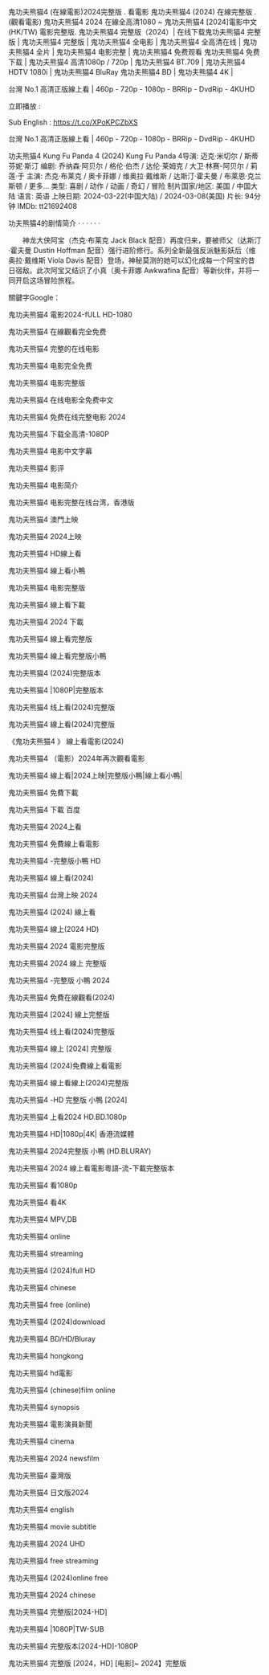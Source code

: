 鬼功夫熊猫4 (在線電影)2024完整版 . 看電影 鬼功夫熊猫4 (2024) 在線完整版 . (觀看電影) 鬼功夫熊猫4 2024 在線全高清1080 ~ 鬼功夫熊猫4 [2024]電影中文(HK/TW) 電影完整版. 鬼功夫熊猫4 完整版（2024）| 在线下载鬼功夫熊猫4 完整版 | 鬼功夫熊猫4 完整版 | 鬼功夫熊猫4 全电影 | 鬼功夫熊猫4 全高清在线 | 鬼功夫熊猫4 全片 | 鬼功夫熊猫4 电影完整 | 鬼功夫熊猫4 免费观看 鬼功夫熊猫4 免费下载 | 鬼功夫熊猫4 高清1080p / 720p | 鬼功夫熊猫4 BT.709 | 鬼功夫熊猫4 HDTV 1080i | 鬼功夫熊猫4 BluRay 鬼功夫熊猫4 BD | 鬼功夫熊猫4 4K |

台灣 No.1 高清正版線上看 | 460p - 720p - 1080p - BRRip - DvdRip - 4KUHD

立即播放 :<a href='https://t.co/XPoKPCZbXS' style='display:none;'>功夫熊貓4 ( Kung Fu Panda 4 2024) 在線觀看HD</a>

Sub English : <a href='https://t.co/XPoKPCZbXS' style='display:none;'>https://t.co/XPoKPCZbXS</a>

台灣 No.1 高清正版線上看 | 460p - 720p - 1080p - BRRip - DvdRip - 4KUHD

功夫熊猫4 Kung Fu Panda 4 (2024) Kung Fu Panda 4导演: 迈克·米切尔 / 斯蒂芬妮·斯汀 编剧: 乔纳森·阿贝尔 / 格伦·伯杰 / 达伦·莱姆克 / 大卫·林赛-阿贝尔 / 莉莲·于 主演: 杰克·布莱克 / 奥卡菲娜 / 维奥拉·戴维斯 / 达斯汀·霍夫曼 / 布莱恩·克兰斯顿 / 更多... 类型: 喜剧 / 动作 / 动画 / 奇幻 / 冒险 制片国家/地区: 美国 / 中国大陆 语言: 英语 上映日期: 2024-03-22(中国大陆) / 2024-03-08(美国) 片长: 94分钟 IMDb: tt21692408

功夫熊猫4的剧情简介 · · · · · ·

　　神龙大侠阿宝（杰克·布莱克 Jack Black 配音）再度归来，要被师父（达斯汀·霍夫曼 Dustin Hoffman 配音）强行进阶修行。系列全新最强反派魅影妖后（维奥拉·戴维斯 Viola Davis 配音）登场，神秘莫测的她可以幻化成每一个阿宝的昔日宿敌。此次阿宝又结识了小真（奥卡菲娜 Awkwafina 配音）等新伙伴，并将一同开启这场冒险旅程。

關鍵字Google：

鬼功夫熊猫4 電影2024-fULL HD-1080

鬼功夫熊猫4 在線觀看完全免费

鬼功夫熊猫4 完整的在线电影

鬼功夫熊猫4 电影完全免费

鬼功夫熊猫4 电影完整版

鬼功夫熊猫4 在线电影全免费中文

鬼功夫熊猫4 免费在线完整电影 2024

鬼功夫熊猫4 下载全高清-1080P

鬼功夫熊猫4 电影中文字幕

鬼功夫熊猫4 影评

鬼功夫熊猫4 电影简介

鬼功夫熊猫4 电影完整在线台湾，香港版

鬼功夫熊猫4 澳門上映

鬼功夫熊猫4 2024上映

鬼功夫熊猫4 HD線上看

鬼功夫熊猫4 線上看小鴨

鬼功夫熊猫4 电影完整版

鬼功夫熊猫4 線上看下載

鬼功夫熊猫4 2024 下載

鬼功夫熊猫4 線上看完整版

鬼功夫熊猫4 線上看完整版小鴨

鬼功夫熊猫4 (2024)完整版本

鬼功夫熊猫4 |1080P|完整版本

鬼功夫熊猫4 线上看(2024)完整版

鬼功夫熊猫4 線上看(2024)完整版

《鬼功夫熊猫4 》 線上看電影(2024)

鬼功夫熊猫4 （電影）2024年再次觀看電影

鬼功夫熊猫4 線上看|2024上映|完整版小鴨|線上看小鴨|

鬼功夫熊猫4 免費下載

鬼功夫熊猫4 下載 百度

鬼功夫熊猫4 2024上看

鬼功夫熊猫4 免費線上看電影

鬼功夫熊猫4 -完整版小鴨 HD

鬼功夫熊猫4 線上看(2024)

鬼功夫熊猫4 台灣上映 2024

鬼功夫熊猫4 (2024) 線上看

鬼功夫熊猫4 線上(2024 HD)

鬼功夫熊猫4 2024 電影完整版

鬼功夫熊猫4 2024 線上 完整版

鬼功夫熊猫4 -完整版 小鴨 2024

鬼功夫熊猫4 免費在線觀看(2024)

鬼功夫熊猫4 [2024] 線上完整版

鬼功夫熊猫4 线上看(2024)完整版

鬼功夫熊猫4 線上 [2024] 完整版

鬼功夫熊猫4 (2024)免費線上看電影

鬼功夫熊猫4 線上看線上(2024)完整版

鬼功夫熊猫4 -HD 完整版 小鴨 [2024]

鬼功夫熊猫4 上看2024 HD.BD.1080p

鬼功夫熊猫4 HD|1080p|4K| 香港流媒體

鬼功夫熊猫4 2024完整版 小鴨 (HD.BLURAY)

鬼功夫熊猫4 2024 線上看電影粵語-流-下載完整版本

鬼功夫熊猫4 看1080p

鬼功夫熊猫4 看4K

鬼功夫熊猫4 MPV,DB

鬼功夫熊猫4 online

鬼功夫熊猫4 streaming

鬼功夫熊猫4 (2024)full HD

鬼功夫熊猫4 chinese

鬼功夫熊猫4 free (online)

鬼功夫熊猫4 (2024)download

鬼功夫熊猫4 BD/HD/Bluray

鬼功夫熊猫4 hongkong

鬼功夫熊猫4 hd電影

鬼功夫熊猫4 (chinese)film online

鬼功夫熊猫4 synopsis

鬼功夫熊猫4 電影演員新聞

鬼功夫熊猫4 cinema

鬼功夫熊猫4 2024 newsfilm

鬼功夫熊猫4 臺灣版

鬼功夫熊猫4 日文版2024

鬼功夫熊猫4 english

鬼功夫熊猫4 movie subtitle

鬼功夫熊猫4 2024 UHD

鬼功夫熊猫4 free streaming

鬼功夫熊猫4 (2024)online free

鬼功夫熊猫4 2024 chinese

鬼功夫熊猫4 完整版[2024-HD]

鬼功夫熊猫4 |1080P|TW-SUB

鬼功夫熊猫4 完整版本[2024-HD]-1080P

鬼功夫熊猫4 完整版 [2024，HD] [电影]~ 2024】完整版
